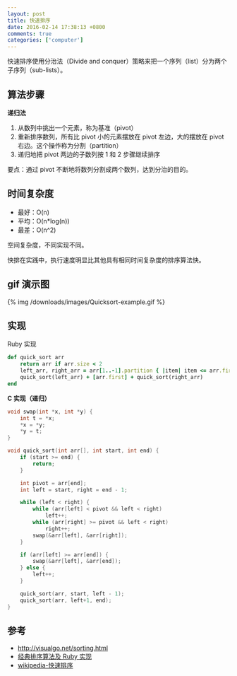 ```yaml
---
layout: post
title: 快速排序
date: 2016-02-14 17:38:13 +0800
comments: true
categories: ['computer']
---
```


快速排序使用分治法（Divide and conquer）策略来把一个序列（list）分为两个子序列（sub-lists）。

## 算法步骤

**递归法**

1. 从数列中挑出一个元素，称为基准（pivot）
2. 重新排序数列，所有比 pivot 小的元素摆放在 pivot 左边，大的摆放在 pivot 右边。这个操作称为分割（partition）
3. 递归地把 pivot 两边的子数列按 1 和 2 步骤继续排序

要点：通过 pivot 不断地将数列分割成两个数列，达到分治的目的。

## 时间复杂度

- 最好：O(n)
- 平均：O(n*log(n))
- 最差：O(n^2)

空间复杂度，不同实现不同。

快排在实践中，执行速度明显比其他具有相同时间复杂度的排序算法快。

## gif 演示图

{% img /downloads/images/Quicksort-example.gif %}

## 实现

Ruby 实现

```ruby
def quick_sort arr
    return arr if arr.size < 2
    left_arr, right_arr = arr[1..-1].partition { |item| item <= arr.first }
    quick_sort(left_arr) + [arr.first] + quick_sort(right_arr)
end
```

**C 实现（递归）**

```c
void swap(int *x, int *y) {
    int t = *x;
    *x = *y;
    *y = t;
}

void quick_sort(int arr[], int start, int end) {
    if (start >= end) {
        return;
    }

    int pivot = arr[end];
    int left = start, right = end - 1;

    while (left < right) {
        while (arr[left] < pivot && left < right)
            left++;
        while (arr[right] >= pivot && left < right)
            right++;
        swap(&arr[left], &arr[right]);
    }

    if (arr[left] >= arr[end]) {
        swap(&arr[left], &arr[end]);
    } else {
        left++;
    }

    quick_sort(arr, start, left - 1);
    quick_sort(arr, left+1, end);
}
```

## 参考

- http://visualgo.net/sorting.html
- [经典排序算法及 Ruby 实现](https://ruby-china.org/topics/20569)
- [wikipedia-快速排序](https://zh.wikipedia.org/wiki/%E5%BF%AB%E9%80%9F%E6%8E%92%E5%BA%8F#C.E8.AA.9E.E8.A8.80)
